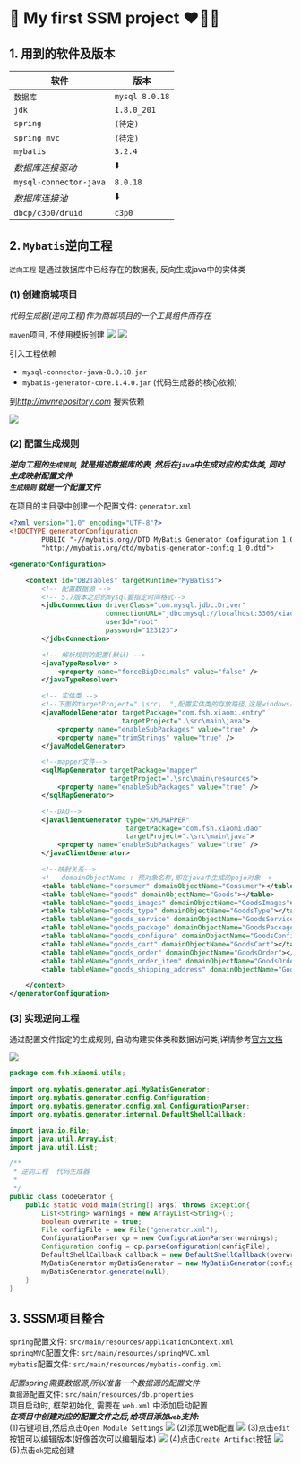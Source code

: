 
:lemon: My first SSM project :heart::purple_heart::blue_heart:
===

## 1. 用到的软件及版本
|软件|版本|
|---|---|
|`数据库`|`mysql 8.0.18`|
|`jdk`|`1.8.0_201`|
|`spring`|`(待定)`|
|`spring mvc`|`(待定)`|
|`mybatis`|`3.2.4`|
|_数据库连接驱动_|:arrow_down:|
|`mysql-connector-java`|`8.0.18`|
|_数据库连接池_|:arrow_down:|
|`dbcp/c3p0/druid`|`c3p0`|


## 2. `Mybatis`逆向工程

`逆向工程` 是通过数据库中已经存在的数据表, 反向生成java中的实体类

### (1) 创建商城项目
_代码生成器(逆向工程)作为商城项目的一个工具组件而存在_

`maven`项目, 不使用模板创建
![](./DemoPictures/1.PNG)
![](./DemoPictures/2.PNG)

引入工程依赖
* `mysql-connector-java-8.0.18.jar`
* `mybatis-generator-core.1.4.0.jar` (代码生成器的核心依赖)

到*http://mvnrepository.com* 搜索依赖

![](./DemoPictures/3.PNG)
### (2) 配置生成规则

___逆向工程的`生成规则`, 就是描述数据库的表, 然后在`java`中生成对应的实体类, 同时生成映射配置文件___<br>
___`生成规则` 就是一个配置文件___

在项目的主目录中创建一个配置文件: `generator.xml`
```xml
<?xml version="1.0" encoding="UTF-8"?>
<!DOCTYPE generatorConfiguration
        PUBLIC "-//mybatis.org//DTD MyBatis Generator Configuration 1.0//EN"
        "http://mybatis.org/dtd/mybatis-generator-config_1_0.dtd">

<generatorConfiguration>

    <context id="DB2Tables" targetRuntime="MyBatis3">
        <!-- 配置数据源 -->
        <!-- 5.7版本之后的mysql要指定时间格式-->
        <jdbcConnection driverClass="com.mysql.jdbc.Driver"
                        connectionURL="jdbc:mysql://localhost:3306/xiaomi?serverTimezone=PRC"
                        userId="root"
                        password="123123">
        </jdbcConnection>

        <!-- 解析规则的配置(默认) -->
        <javaTypeResolver >
            <property name="forceBigDecimals" value="false" />
        </javaTypeResolver>

        <!-- 实体类 -->
        <!--下面的targetProject=".\src\..",配置实体类的存放路径,这是windows系统的配置,如果是Mac os 或者 linux 则改为'./src/..'-->
        <javaModelGenerator targetPackage="com.fsh.xiaomi.entry"
                            targetProject=".\src\main\java">
            <property name="enableSubPackages" value="true" />
            <property name="trimStrings" value="true" />
        </javaModelGenerator>

        <!--mapper文件-->
        <sqlMapGenerator targetPackage="mapper"
                         targetProject=".\src\main\resources">
            <property name="enableSubPackages" value="true" />
        </sqlMapGenerator>

        <!--DAO-->
        <javaClientGenerator type="XMLMAPPER"
                             targetPackage="com.fsh.xiaomi.dao"
                             targetProject=".\src\main\java">
            <property name="enableSubPackages" value="true" />
        </javaClientGenerator>

        <!--映射关系-->
        <!-- domainObjectName : 预对象名称,即在java中生成的pojo对象-->
        <table tableName="consumer" domainObjectName="Consumer"></table>
        <table tableName="goods" domainObjectName="Goods"></table>
        <table tableName="goods_images" domainObjectName="GoodsImages"></table>
        <table tableName="goods_type" domainObjectName="GoodsType"></table>
        <table tableName="goods_service" domainObjectName="GoodsService"></table>
        <table tableName="goods_package" domainObjectName="GoodsPackage"></table>
        <table tableName="goods_configure" domainObjectName="GoodsConfigure"></table>
        <table tableName="goods_cart" domainObjectName="GoodsCart"></table>
        <table tableName="goods_order" domainObjectName="GoodsOrder"></table>
        <table tableName="goods_order_item" domainObjectName="GoodsOrderItem"></table>
        <table tableName="goods_shipping_address" domainObjectName="GoodsShippingAddress"></table>

    </context>
</generatorConfiguration>
```


### (3) 实现逆向工程

通过配置文件指定的生成规则, 自动构建实体类和数据访问类,详情参考[官方文档](http://mybatis.org/generator/running/runningWithJava.html)

![](./DemoPictures/4.PNG)
```java
package com.fsh.xiaomi.utils;

import org.mybatis.generator.api.MyBatisGenerator;
import org.mybatis.generator.config.Configuration;
import org.mybatis.generator.config.xml.ConfigurationParser;
import org.mybatis.generator.internal.DefaultShellCallback;

import java.io.File;
import java.util.ArrayList;
import java.util.List;

/**
 * 逆向工程  代码生成器
 *
 */
public class CodeGerator {
    public static void main(String[] args) throws Exception{
        List<String> warnings = new ArrayList<String>();
        boolean overwrite = true;
        File configFile = new File("generator.xml");
        ConfigurationParser cp = new ConfigurationParser(warnings);
        Configuration config = cp.parseConfiguration(configFile);
        DefaultShellCallback callback = new DefaultShellCallback(overwrite);
        MyBatisGenerator myBatisGenerator = new MyBatisGenerator(config, callback, warnings);
        myBatisGenerator.generate(null);
    }
}
```

## 3. SSSM项目整合
`spring`配置文件: `src/main/resources/applicationContext.xml`  
`springMVC`配置文件: `src/main/resources/springMVC.xml`  
`mybatis`配置文件: `src/main/resources/mybatis-config.xml`  

_配置spring需要数据源,所以准备一个数据源的配置文件_  
`数据源`配置文件: `src/main/resources/db.properties`  
项目启动时, 框架初始化, 需要在 `web.xml` 中添加启动配置  
___在项目中创建对应的配置文件之后,给项目添加`web`支持:___  
(1)右键项目,然后点击`Open Module Settings`
![](./DemoPictures/5.PNG)
(2)添加web配置
![](./DemoPictures/6.PNG)
(3)点击`edit`按钮可以编辑版本(好像首次可以编辑版本)
![](./DemoPictures/7.PNG)
(4)点击`Create Artifact`按钮
![](./DemoPictures/8.PNG)
(5)点击`ok`完成创建